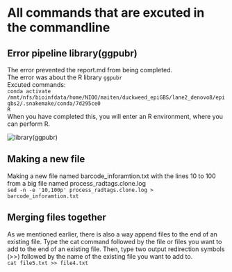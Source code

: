 [Fig1]: ./Pictures/Internship-Maite-epiGBS2/MicrosoftTeams-image__2_.png "library(ggpubr)"

# All commands that are excuted in the commandline
## Error pipeline library(ggpubr)
The error prevented the report.md from being completed.  
The error was about the R library `ggpubr`  
Excuted commands:  
`conda activate /mnt/nfs/bioinfdata/home/NIOO/maiten/duckweed_epiGBS/lane2_denovo8/epigbs2/.snakemake/conda/7d295ce0`  
`R`  
When you have completed this, you will enter an R environment, where you can perform R.

![][Fig1]

## Making a new file 
Making a new file named  barcode_inforamtion.txt with the lines 10 to 100 from a big file named process_radtags.clone.log  
`sed -n -e '10,100p' process_radtags.clone.log > barcode_inforamtion.txt`  

## Merging files together
As we mentioned earlier, there is also a way append files to the end of an existing file. Type the cat command followed by the file or files you want to add to the end of an existing file. Then, type two output redirection symbols (>>) followed by the name of the existing file you want to add to.  
`cat file5.txt >> file4.txt`  
